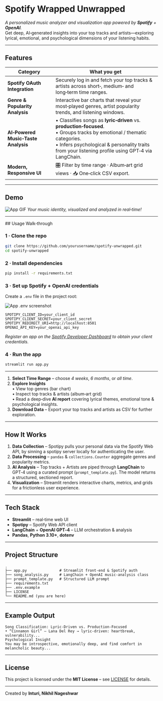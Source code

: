 # Spotify Wrapped Unwrapped

*A personalized music analyzer and visualization app powered by **Spotify** + **OpenAI**.*  
Get deep, AI‑generated insights into your top tracks and artists—exploring lyrical, emotional, and psychological dimensions of your listening habits.

---

## Features

| Category | What you get |
|----------|--------------|
| **Spotify OAuth Integration** | Securely log in and fetch your top tracks & artists across short‑, medium‑ and long‑term time ranges. |
| **Genre & Popularity Analysis** | Interactive bar charts that reveal your most‑played genres, artist popularity trends, and listening windows. |
| **AI‑Powered Music‑Taste Analysis** | • Classifies songs as **lyric‑driven** vs. **production‑focused**.<br>• Groups tracks by emotional / thematic categories.<br>• Infers psychological & personality traits from your listening profile using GPT‑4 via LangChain. |
| **Modern, Responsive UI** | 🎛️ Filter by time range · Album‑art grid views · 📥 One‑click CSV export. |

---

## Demo

![App GIF](assets/Screen_Recording_2025-04-23_at_11.21.20_PM.gif)
*Your music identity, visualized and analyzed in real‑time!*

---

## Usage Walk‑through

### 1 · Clone the repo
```bash
git clone https://github.com/yourusername/spotify‑unwrapped.git
cd spotify‑unwrapped
```

### 2 · Install dependencies
```bash
pip install -r requirements.txt
```

### 3 · Set up Spotify + OpenAI credentials
Create a `.env` file in the project root:

![App .env screenshot](assets/Screenshot_2025-04-23_at_11.21.20_PM.png)

```env
SPOTIPY_CLIENT_ID=your_client_id
SPOTIPY_CLIENT_SECRET=your_client_secret
SPOTIPY_REDIRECT_URI=http://localhost:8501
OPENAI_API_KEY=your_openai_api_key
```
*Register an app on the [Spotify Developer Dashboard](https://developer.spotify.com/dashboard/) to obtain your client credentials.*

### 4 · Run the app
```bash
streamlit run app.py
```
---

1. **Select Time Range** – choose *4 weeks*, *6 months*, or *all time*.
2. **Explore Insights**  
   • View top genres (bar chart)   
   • Inspect top tracks & artists (album‑art grid)   
   • Read a deep‑dive **AI report** covering lyrical themes, emotional tone & psychological insights.
3. **Download Data** – Export your top tracks and artists as CSV for further exploration.

---

## How It Works

1. **Data Collection** – Spotipy pulls your personal data via the Spotify Web API, by sinning a spotipy server locally for authenticating the user.
2. **Data Processing** – `pandas` & `collections.Counter` aggregate genres and popularity metrics.
3. **AI Analysis** – Top tracks + Artists are piped through **LangChain** to GPT‑4 using a curated prompt (`prompt_template.py`). The model returns a structured, sectioned report.
4. **Visualization** – Streamlit renders interactive charts, metrics, and grids for a frictionless user experience.

---

## Tech Stack

- **Streamlit** – real‑time web UI  
- **Spotipy** – Spotify Web API client  
- **LangChain** + **OpenAI GPT‑4** – LLM orchestration & analysis  
- **Pandas**, **Python 3.10+**, **dotenv**  

---

## Project Structure
```text
.
├── app.py               # Streamlit front‑end & Spotify auth
├── song_analysis.py     # LangChain + OpenAI music‑analysis class
├── prompt_template.py   # Structured LLM prompt
├── requirements.txt
├── .env.example
├── LICENSE
└── README.md (you are here)
```

---

## Example Output
```
Song Classification: Lyric‑Driven vs. Production‑Focused
• “Cinnamon Girl” – Lana Del Rey → lyric‑driven: heartbreak, vulnerability...
Psychological Insight
You may be introspective, emotionally deep, and find comfort in melancholic beauty...
```

---

## License

This project is licensed under the **MIT License** – see [LICENSE](./LICENSE) for details.

---

Created by **Inturi, Nikhil Nageshwar**  
